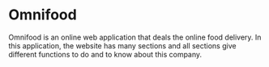 # Omnifood
Omnifood is an online web application that deals the online food delivery.
In this application, the website has many sections and all sections give different functions to do and to know about this company.
